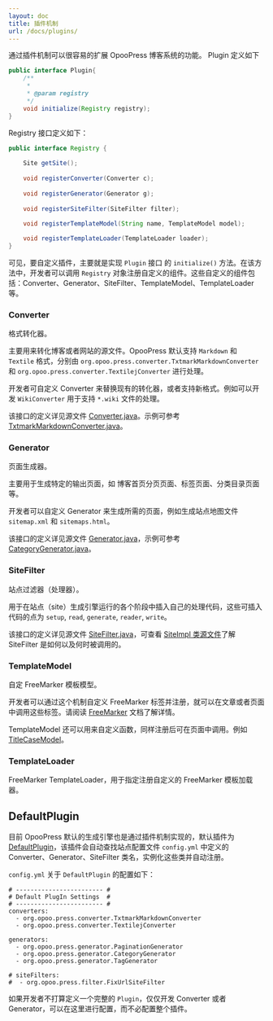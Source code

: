 ```yaml
---
layout: doc
title: 插件机制
url: /docs/plugins/
---
```


通过插件机制可以很容易的扩展 OpooPress 博客系统的功能。 Plugin 定义如下

~~~java
public interface Plugin{	
	/**
	 * 
	 * @param registry
	 */
	void initialize(Registry registry);
}
~~~

Registry 接口定义如下：
~~~java
public interface Registry {
	
	Site getSite();
	
	void registerConverter(Converter c);
	
	void registerGenerator(Generator g);
	
	void registerSiteFilter(SiteFilter filter);
	
	void registerTemplateModel(String name, TemplateModel model);

	void registerTemplateLoader(TemplateLoader loader);
}
~~~

可见，要自定义插件，主要就是实现 `Plugin` 接口 的 `initialize()` 方法。在该方法中，开发者可以调用 `Registry` 对象注册自定义的组件。这些自定义的组件包括：Converter、Generator、SiteFilter、TemplateModel、TemplateLoader 等。

### Converter
格式转化器。

主要用来转化博客或者网站的源文件。OpooPress 默认支持 `Markdown` 和 `Textile` 格式，分别由 `org.opoo.press.converter.TxtmarkMarkdownConverter` 和 `org.opoo.press.converter.TextilejConverter` 进行处理。

开发者可自定义 Converter 来替换现有的转化器，或者支持新格式。例如可以开发 `WikiConverter` 用于支持 `*.wiki` 文件的处理。

该接口的定义详见源文件 [Converter.java](https://github.com/opoo/opoopress/blob/master/core/src/main/java/org/opoo/press/Converter.java)。示例可参考 [TxtmarkMarkdownConverter.java](https://github.com/opoo/opoopress/blob/master/core/src/main/java/org/opoo/press/converter/TxtmarkMarkdownConverter.java)。

### Generator
页面生成器。

主要用于生成特定的输出页面，如 博客首页分页页面、标签页面、分类目录页面等。

开发者可以自定义 Generator 来生成所需的页面，例如生成站点地图文件 `sitemap.xml` 和 `sitemaps.html`。

该接口的定义详见源文件 [Generator.java](https://github.com/opoo/opoopress/blob/master/core/src/main/java/org/opoo/press/Generator.java)，示例可参考 [CategoryGenerator.java](https://github.com/opoo/opoopress/blob/master/core/src/main/java/org/opoo/press/generator/CategoryGenerator.java)。

### SiteFilter
站点过滤器（处理器）。

用于在站点（site）生成引擎运行的各个阶段中插入自己的处理代码，这些可插入代码的点为 `setup`, `read`, `generate`, `reader`, `write`。

该接口的定义详见源文件 [SiteFilter.java](https://github.com/opoo/opoopress/blob/master/core/src/main/java/org/opoo/press/SiteFilter.java)，可查看 [SiteImpl 类源文件](https://github.com/opoo/opoopress/blob/master/core/src/main/java/org/opoo/press/impl/SiteImpl.java)了解 SiteFilter 是如何以及何时被调用的。


### TemplateModel
自定 FreeMarker 模板模型。

开发者可以通过这个机制自定义 FreeMarker 标签并注册，就可以在文章或者页面中调用这些标签。请阅读 [FreeMarker](http://freemarker.org/) 文档了解详情。

TemplateModel 还可以用来自定义函数，同样注册后可在页面中调用。例如 [TitleCaseModel](https://github.com/opoo/opoopress/blob/master/core/src/main/java/org/opoo/press/template/TitleCaseModel.java)。

### TemplateLoader

FreeMarker TemplateLoader，用于指定注册自定义的 FreeMarker 模板加载器。


## DefaultPlugin
目前 OpooPress 默认的生成引擎也是通过插件机制实现的，默认插件为 [DefaultPlugin](https://github.com/opoo/opoopress/blob/master/core/src/main/java/org/opoo/press/plugin/DefaultPlugin.java)，该插件会自动查找站点配置文件 `config.yml` 中定义的 Converter、Generator、SiteFilter 类名，实例化这些类并自动注册。

`config.yml` 关于 `DefaultPlugin` 的配置如下：
~~~
# ------------------------ #
# Default PlugIn Settings  #
# ------------------------ #
converters:
  - org.opoo.press.converter.TxtmarkMarkdownConverter
  - org.opoo.press.converter.TextilejConverter

generators:
  - org.opoo.press.generator.PaginationGenerator
  - org.opoo.press.generator.CategoryGenerator
  - org.opoo.press.generator.TagGenerator
  
# siteFilters:
#  - org.opoo.press.filter.FixUrlSiteFilter
~~~

如果开发者不打算定义一个完整的 `Plugin`，仅仅开发 Converter 或者 Generator，可以在这里进行配置，而不必配置整个插件。

